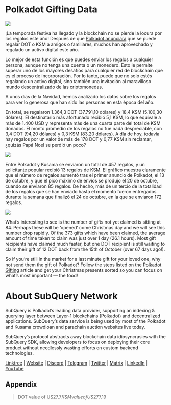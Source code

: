 # Polkadot Gifting Data

![](https://miro.medium.com/max/1400/1*Y_Fm1wWLcN9lAbWr0KK1qA.png)

¡La temporada festiva ha llegado y la blockchain no se pierde la locura por los regalos este año! Después de que [Polkadot anunciara](https://polkadot.network/blog/introducing-polkadot-kusama-gifts/) que se puede regalar DOT o KSM a amigos o familiares, muchos han aprovechado y regalado un activo digital este año.

Lo mejor de esta función es que puedes enviar los regalos a cualquier persona, aunque no tenga una cuenta o un monedero. Esto le permite superar uno de los mayores desafíos para cualquier red de blockchain que es el proceso de incorporación. Por lo tanto, puede que no solo estés regalando un activo digital, sino también una invitación al maravilloso mundo descentralizado de las criptomonedas.

A unos días de la Navidad, hemos analizado los datos sobre los regalos para ver lo generosa que han sido las personas en esta época del año.

En total, se regalaron 1.364,3 DOT (37.791,10 dólares) y 18,4 KSM (5.100,30 dólares). El destinatario más afortunado recibió 5,1 KSM, lo que equivale a más de 1.400 USD y representa más de una cuarta parte del total de KSM donados. El monto promedio de los regalos no fue nada despreciable, con 3,4 DOT (94,20 dólares) y 0,3 KSM (83,20 dólares). A día de hoy, todavía hay regalos por un valor de más de 178 DOT y 0,77 KSM sin reclamar, ¿quizás Papá Noel se perdió un poco?

![](https://miro.medium.com/max/1400/0*39FkrB8c1ZE2LhlU)

Entre Polkadot y Kusama se enviaron un total de 457 regalos, y un solicitante popular recibió 13 regalos de KSM. El gráfico muestra claramente que el número de regalos aumentó tras el primer anuncio de Polkadot, el 13 de octubre, y que el pico máximo de envíos se produjo el 20 de octubre, cuando se enviaron 85 regalos. De hecho, más de un tercio de la totalidad de los regalos que se han enviado hasta el momento fueron entregados durante la semana que finalizó el 24 de octubre, en la que se enviaron 172 regalos.

![](https://miro.medium.com/max/1400/0*F12i2JCMl0YOwaLG)

What’s interesting to see is the number of gifts not yet claimed is sitting at 84. Perhaps these will be ‘opened’ come Christmas day and we will see this number drop rapidly. Of the 373 gifts which have been claimed, the average amount of time taken to claim was just over 1 day (26.1 hours). Most gift recipients have claimed much faster, but one DOT recipient is still waiting to claim their gift of 12 DOT back from the 15th of October (over 67 days ago!).

So if you’re still in the market for a last minute gift for your loved one, why not send them the gift of Polkadot? Follow the steps listed on the  [Polkadot Gifting](https://polkadot.network/blog/introducing-polkadot-kusama-gifts/)  article and get your Christmas presents sorted so you can focus on what’s most important — the food!

# About SubQuery Network

SubQuery is Polkadot’s leading data provider, supporting an indexing & querying layer between Layer-1 blockchains (Polkadot) and decentralized applications. SubQuery’s data service is being used by most of the Polkadot and Kusama crowdloan and parachain auction websites live today.

SubQuery’s protocol abstracts away blockchain data idiosyncrasies with the SubQuery SDK, allowing developers to focus on deploying their core product without needlessly wasting efforts on custom backend technologies.

​​​​[Linktree](https://linktr.ee/subquerynetwork)  |  [Website](https://subquery.network/)  |  [Discord](https://discord.com/invite/78zg8aBSMG)  |  [Telegram](https://t.me/subquerynetwork)  |  [Twitter](https://twitter.com/subquerynetwork)  |  [Matrix](https://matrix.to/#/#subquery:matrix.org)  |  [LinkedIn](https://www.linkedin.com/company/subquery)  |  [YouTube](https://www.youtube.com/channel/UCi1a6NUUjegcLHDFLr7CqLw)

## Appendix

> DOT value of US$27.7 KSM value of US$277.19

